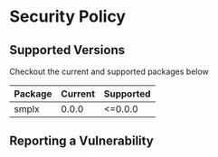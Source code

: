 # Security Policy

## Supported Versions

Checkout the current and supported packages below

| Package | Current | Supported |
|---------|---------|-----------|
| smplx  | 0.0.0   | <=0.0.0   |

## Reporting a Vulnerability
